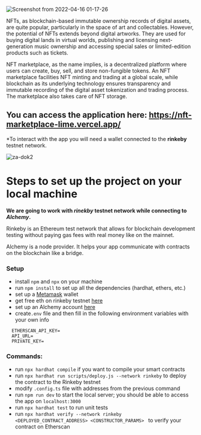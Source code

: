 ![Screenshot from 2022-04-16 01-17-26](https://user-images.githubusercontent.com/36077702/163651815-2c3eef91-046a-43d3-9257-8bc57903feb7.png)

NFTs, as blockchain-based immutable ownership records of digital assets, are quite popular, particularly in the space of art and collectables. However, the potential of NFTs extends beyond digital artworks. They are used for buying digital lands in virtual worlds, publishing and licensing next-generation music ownership and accessing special sales or limited-edition products such as tickets.

NFT marketplace, as the name implies, is a decentralized platform where users can create, buy, sell, and store non-fungible tokens. An NFT marketplace facilities NFT minting and trading at a global scale, while blockchain as its underlying technology ensures transparency and immutable recording of the digital asset tokenization and trading process. The marketplace also takes care of NFT storage.

## You can access the application here: https://nft-marketplace-lime.vercel.app/
*To interact with the app you will need a wallet connected to the **rinkeby** testnet network.

![za-dok2](https://user-images.githubusercontent.com/36077702/163671070-97b7d5c8-1827-493a-8884-b830dfe86a12.png)


# Steps to set up the project on your local machine
**We are going to work with _rinekby_ testnet network while connecting to _Alchemy_.**

Rinkeby is an Ethereum test network that allows for blockchain development testing without paying gas fees with real money like on the mainnet.

Alchemy is a node provider. It helps your app communicate with contracts on the blockchain like a bridge.
### Setup
- install `npm` and `npx` on your machine
- run `npm install` to set up all the dependencies (hardhat, ethers, etc.)
- set up a [Metamask](https://metamask.io/download.html) wallet
- get free eth on rinkeby testnet [here](https://www.rinkebyfaucet.com//)
- set up an Alchemy account [here](https://alchemy.com/?a=641a319005)
- create`.env` file and then fill in the following environment variables with your own info
```shell
  ETHERSCAN_API_KEY=
  API_URL=
  PRIVATE_KEY=
```


### Commands:
- run `npx hardhat compile` if you want to compile your smart contracts
- run `npx hardhat run scripts/deploy.js --network rinkeby` to deploy the contract to the Rinkeby testnet
- modify `.config.ts` file with addresses from the previous command
- run `npm run dev` to start the local server; you should be able to access the app on `localhost:3000`
- run `npx hardhat test` to run unit tests
- run `npx hardhat verify --network rinkeby <DEPLOYED_CONTRACT_ADDRESS> <CONSTRUCTOR_PARAMS> ` to verify your contract on Etherscan
